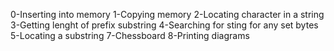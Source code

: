 0-Inserting into memory
1-Copying memory
2-Locating character in a string
3-Getting lenght of prefix substring
4-Searching for sting for any set bytes
5-Locating a substring
7-Chessboard
8-Printing diagrams
